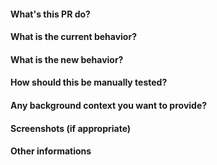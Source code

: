 #### What's this PR do?



#### What is the current behavior?



#### What is the new behavior?



#### How should this be manually tested?



#### Any background context you want to provide?



#### Screenshots (if appropriate)



#### Other informations


